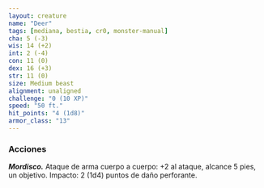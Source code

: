 ```yaml
---
layout: creature
name: "Deer"
tags: [mediana, bestia, cr0, monster-manual]
cha: 5 (-3)
wis: 14 (+2)
int: 2 (-4)
con: 11 (0)
dex: 16 (+3)
str: 11 (0)
size: Medium beast
alignment: unaligned
challenge: "0 (10 XP)"
speed: "50 ft."
hit_points: "4 (1d8)"
armor_class: "13"
---
```


### Acciones

***Mordisco.*** Ataque de arma cuerpo a cuerpo: +2 al ataque, alcance 5 pies, un objetivo. Impacto: 2 (1d4) puntos de daño perforante.